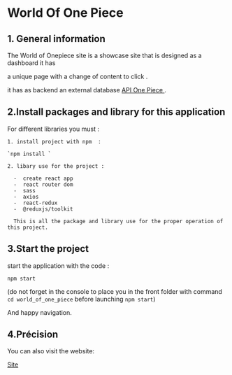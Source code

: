 # World Of One Piece

## 1. General information

The World of Onepiece site is a showcase site that is designed as a dashboard it has

a unique page with a change of content to click .

it has as backend an external database [API One Piece ](https://api-onepiece.com/).

## 2.Install packages and library for this application

For different libraries you must :

    1. install project with npm  :

    `npm install `

    2. libary use for the project :

      -  create react app
      -  react router dom
      -  sass
      -  axios
      -  react-redux
      -  @reduxjs/toolkit

      This is all the package and library use for the proper operation of this project.

## 3.Start the project

start the application with the code :

`npm start`

(do not forget in the console to place you in the front folder with command
`cd world_of_one_piece` before launching `npm start`)

And happy navigation.

## 4.Précision

You can also visit the website:

[Site](https://squal94.github.io/world_of_one_piece/)
